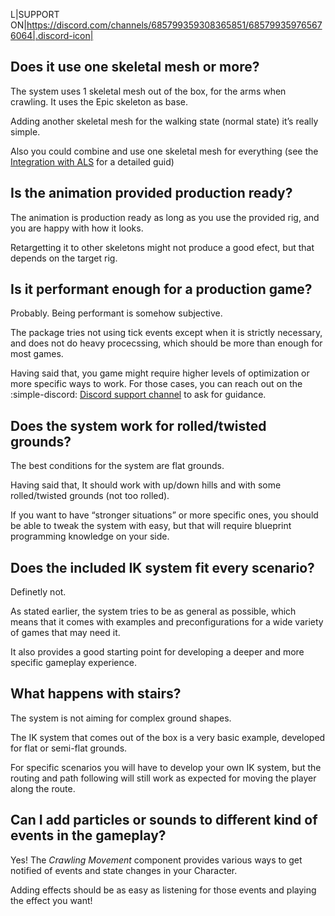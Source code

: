 L|SUPPORT ON|https://discord.com/channels/685799359308365851/685799359765676064|.discord-icon|

## Does it use one skeletal mesh or more?

The system uses 1 skeletal mesh out of the box, for the arms when crawling. It uses the Epic skeleton as base. 

Adding another skeletal mesh for the walking state (normal state) it’s really simple. 

Also you could combine and use one skeletal mesh for everything (see the [Integration with ALS](./setup/integrating-als-v4.md) for a detailed guid)

## Is the animation provided production ready?

The animation is production ready as long as you use the provided rig, and you are happy with how it looks.

Retargetting it to other skeletons might not produce a good efect, but that depends on the target rig.

## Is it performant enough for a production game?

Probably. Being performant is somehow subjective. 

The package tries not using tick events except when it is strictly necessary, and does not do heavy procecssing, which should be more than enough for most games.

Having said that, you game might require higher levels of optimization or more specific ways to work. For those cases, you can reach out on the :simple-discord: [Discord support channel](https://discord.com/channels/685799359308365851/685799359765676064) to ask for guidance.

## Does the system work for rolled/twisted grounds?

The best conditions for the system are flat grounds. 

Having said that, It should work with up/down hills and with some rolled/twisted grounds (not too rolled).

If you want to have “stronger situations” or more specific ones, you should be able to tweak the system with easy, but that will require blueprint programming knowledge on your side.

## Does the included IK system fit every scenario?

Definetly not. 

As stated earlier, the system tries to be as general as possible, which means that it comes with examples and preconfigurations for a wide variety of games that may need it. 

It also provides a good starting point for developing a deeper and more specific gameplay experience.

## What happens with stairs?

The system is not aiming for complex ground shapes.

The IK system that comes out of the box is a very basic example, developed for flat or semi-flat grounds. 

For specific scenarios you will have to develop your own IK system, but the routing and path following will still work as expected for moving the player along the route.


## Can I add particles or sounds to different kind of events in the gameplay?

Yes! The *Crawling Movement* component provides various ways to get notified of events and state changes in your Character.

Adding effects should be as easy as listening for those events and playing the effect you want!

